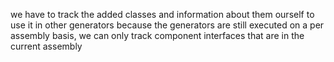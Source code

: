 we have to track the added classes and information about them ourself to use it in other generators
because the generators are still executed on a per assembly basis, we can only track component interfaces that are in the current assembly